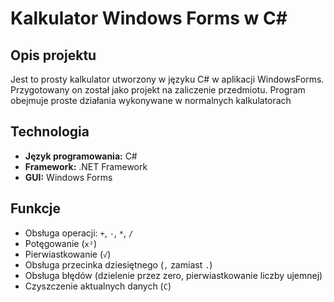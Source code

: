 # Kalkulator Windows Forms w C#

##  Opis projektu

Jest to prosty kalkulator utworzony w języku C# w aplikacji WindowsForms. Przygotowany on został jako projekt na zaliczenie przedmiotu.
Program obejmuje proste działania wykonywane w normalnych kalkulatorach

## Technologia

- **Język programowania:** C#
- **Framework:** .NET Framework
- **GUI:** Windows Forms

##  Funkcje

- Obsługa operacji: `+`, `-`, `*`, `/`
- Potęgowanie (`x²`)
- Pierwiastkowanie (`√`)
- Obsługa przecinka dziesiętnego (`,` zamiast `.`)
- Obsługa błędów (dzielenie przez zero, pierwiastkowanie liczby ujemnej)
- Czyszczenie aktualnych danych (`C`)
